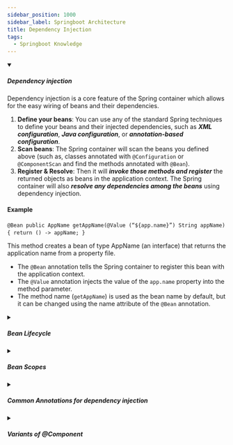 ```yaml
---
sidebar_position: 1000
sidebar_label: Springboot Architecture
title: Dependency Injection
tags:
  - Springboot Knowledge
---
```


<!-- https://brandfolder.com/workbench/extract-text-from-image -->
<!-- ![for root](/img/interviews/angular/forroot.png) -->

<details open>
<summary><h5>Dependency injection</h5></summary>
Dependency injection is a core feature of the Spring container which allows for the easy wiring of beans and their dependencies.

1. **Define your beans**: You can use any of the standard Spring techniques to define your beans and their injected dependencies, such as ***XML configuration***, ***Java configuration***, or ***annotation-based configuration***.
2. **Scan beans**: The Spring container will scan the beans you defined above (such as, classes annotated with `@Configuration` or `@ComponentScan` and find the methods annotated with `@Bean`).
3. **Register & Resolve**: Then it will ***invoke those methods and register*** the returned objects as beans in the application context. The Spring container will also ***resolve any dependencies among the beans*** using dependency injection.

#### Example

`@Bean public AppName getAppName(@Value (“${app.name}”) String appName) { return () -> appName; }`

This method creates a bean of type AppName (an interface) that returns the application name from a property file. 
- The `@Bean` annotation tells the Spring container to register this bean with the application context.
- The `@Value` annotation injects the value of the `app.name` property into the method parameter. 
- The method name (`getAppName`) is used as the bean name by default, but it can be changed using the name attribute of the `@Bean` annotation.

</details>

<details>
<summary><h5>Bean Lifecycle</h5></summary>

![Bean Lifecycle](/img/interviews/java/bean-lifecycle.jpg)

The bean life cycle in Spring Boot is the same as the bean life cycle in Spring Framework. It refers to ***the process of creating, initializing, using, and destroying a bean in the application context***. The Spring container is responsible for managing the life cycle of beans and invoking callback methods at different stages.

The bean life cycle consists of the following steps:

- **Instantiation**: The ***container creates an instance of the bean class*** based on the bean definition (either XML or annotation-based).
- **Dependency injection**: The container ***injects the dependencies of the bean*** (such as other beans, values, or references) through constructor, setter, or field injection.
- **Initialization**: The container ***performs any initialization work on the bean***, such as invoking custom init methods, applying bean post-processors, or setting default properties.
- **Usage**: The bean is ***ready to be used by other components*** or clients that request it from the container.
- **Destruction**: The container ***performs any destruction work on the bean***, such as invoking custom destroy methods, applying bean post-processors, or releasing resources.

There are different ways to **customize the bean life cycle** and provide custom logic for initialization and destruction phases. Some of the common ways are:

- **Implementing InitializingBean and DisposableBean interfaces**: These interfaces define `afterPropertiesSet()` and `destroy()` methods that are invoked by the container after dependency injection and before destruction respectively.
- **Using `@PostConstruct` and `@PreDestroy` annotations**: These annotations mark methods that are executed by the container after dependency injection and before destruction respectively. They are part of the JSR-250 specification and require a common annotation bean post-processor to be enabled.
- **Using init-method and destroy-method attributes**: These attributes specify custom methods that are invoked by the container after dependency injection and before destruction respectively. They can be used in XML or annotation-based configuration.
- **Using `@Bean` annotation attributes**: These attributes specify custom methods that are invoked by the container after dependency injection and before destruction respectively. They can be used in Java-based configuration with `@Bean` annotation.

Here is an example of using @PostConstruct and @PreDestroy annotations to customize the bean life cycle:

```java
// A singleton bean
@Component
public class MyBean {

  // Injecting a dependency
  @Autowired
  private AnotherBean anotherBean;

  // A method annotated with @PostConstruct
  @PostConstruct
  public void init() {
    System.out.println("MyBean is initialized");
    // Perform some initialization logic here
  }

  // A method annotated with @PreDestroy
  @PreDestroy
  public void destroy() {
    System.out.println("MyBean is destroyed");
    // Perform some destruction logic here
  }

  // Some other methods that use anotherBean
}
```
</details>

<details>
<summary><h5>Bean Scopes</h5></summary>

Bean scopes in Spring Boot are the same as bean scopes in Spring Framework. They define the life cycle and visibility of a bean in the application context. The ***default bean scope is singleton***, which means that only one instance of a bean is created and shared by all components that need it. Other bean scopes are `prototype`, `request`, `session`, `application`, and `websocket`, which have different behaviors depending on the context and use case.

Here are some brief explanations and examples of each bean scope:

- **Singleton**: This is the default scope for any bean defined in Spring. It means that ***only one instance of the bean is created per container and cached for later use***. Any request for that bean will return the same instance. For example, to define a singleton bean using Java configuration, you can write:

```java
@Configuration
public class AppConfiguration {

  @Bean // @Scope("singleton") is optional as it is the default scope
  public class BeanClass {
    System.out.println("A new BeanClass instance created");
    return new BeanClass();
  }
}
```

- **Prototype**: This scope means that ***a new instance of the bean is created every time it is requested from the container***. The container does not manage the life cycle of prototype beans, so it is up to the client code to dispose of them when they are no longer needed. For example, to define a prototype bean using Java configuration, you can write:

```java
@Configuration
public class AppConfiguration {

  @Bean 
  @Scope("prototype")
  public class BeanClass {
    System.out.println("A new BeanClass instance created");
    return new BeanClass();
  }
}
```

- **Request**: This scope means that ***a new instance of the bean is created for each HTTP request and shared by all components within that request***. This scope is only valid in a web-aware application context. For example, to define a request-scoped bean using Java configuration, you can write:

```java
@Configuration
public class AppConfiguration {

  @Bean 
  // If the target bean has at least one interface, we can use ScopedProxyMode.INTERFACES insteads  
  @Scope(value = "request", proxyMode = ScopedProxyMode.TARGET_CLASS)
  public class BeanClass {
    System.out.println("A new BeanClass instance created");
    return new BeanClass();
  }
}
```

Note that you also need to use `proxyMode` attribute to create a proxy object that delegates to the actual bean instance.

```java
// A singleton bean
@Component
public class SingletonBean {
  // Whenever the singleton bean calls a method on the proxy, the proxy will delegate to the actual request-scoped bean instance that is associated with the current HTTP request.
  @Autowired
  private RequestBean requestBean;

  // some methods that use requestBean
}
```

- **Session**: This scope means that ***a new instance of the bean is created for each HTTP session and shared by all components within that session***. This scope is only valid in a web-aware application context. For example, to define a session-scoped bean using Java configuration, you can write:

```java
@Configuration
public class AppConfiguration {

  @Bean 
  @Scope(value = "session", proxyMode = ScopedProxyMode.TARGET_CLASS)
  public class BeanClass {
    System.out.println("A new BeanClass instance created");
    return new BeanClass();
  }
}
```

Note that you also need to use proxyMode attribute to create a proxy object that delegates to the actual bean instance.

- **Application**: This scope means that ***a new instance of the bean is created for each `ServletContext` and shared by all components within that context***. This scope is only valid in a web-aware application context. For example, to define an application-scoped bean using Java configuration, you can write:

```java
@Configuration
public class AppConfiguration {

  @Bean 
  @Scope(value = "application", proxyMode = ScopedProxyMode.TARGET_CLASS)
  public class BeanClass {
    System.out.println("A new BeanClass instance created");
    return new BeanClass();
  }
}
```

Note that you also need to use proxyMode attribute to create a proxy object that delegates to the actual bean instance.

- **WebSocket**: This scope means that ***a new instance of the bean is created for each WebSocket and shared by all components within that WebSocket***. This scope is only valid in a web-aware application context. For example, to define a WebSocket-scoped bean using Java configuration, you can write:

```java
@Configuration
public class AppConfiguration {

  @Bean 
  @Scope(value = "websocket", proxyMode = ScopedProxyMode.TARGET_CLASS)
  public class BeanClass {
    System.out.println("A new BeanClass instance created");
    return new BeanClass();
  }
}
```

</details>

<details>
<summary><h5>Common Annotations for dependency injection</h5></summary>

#### Some of the common annotations that you can use for dependency injection in Spring Boot are:

1. `@Bean` - The `@Bean` annotation is a method-level annotation that is used to ***manually declare a bean for the Spring container***. It can be used in conjunction with `@Configuration` to create beans in a configuration class. For example:

```java
// Define a configuration class and use @Bean
@Configuration
public class Config {
    // We use @Bean on barFormatter() method to manually create and configure a BarFormatter bean
    @Bean
    public BarFormatter barFormatter() {
        BarFormatter barFormatter = new BarFormatter();
        barFormatter.setPrefix("bar");
        return barFormatter;
    }
}

```
2. `@Component` - The `@Component` annotation is used to signal that a Java class is a Spring component. Components are objects that ***Spring manages in its container and can be used across the application***. The `@Component` annotation is a ***class-level annotation that marks a class as a Spring bean***. For example:

```java
// Define an interface
public interface Formatter {
    String format();
}

// We use @Component on FooFormatter to let Spring create a bean for it automatically
@Component
public class FooFormatter implements Formatter {
    public String format() {
        return "foo";
    }
}

```
3. `@ComponentScan` - The `@ComponentScan` annotation is used to specify the base package(s) of an application in which the ***Spring container should look for Spring components and configurations to manage***. For example:

```java
// a configuration class that uses @ComponentScan to scan the com.example package and its sub-packages for annotated classes.
@SpringBootApplication
@ComponentScan("com.example")
public class MyApp {
    // class implementation
}
```

Inside com.example package or its sub-packages

```java
// Define a class that we want to make into a bean and use @Component
@Component
public class FooService {
    // ...
}
```
and use it somewhere

```java
// Define another class that wants to use FooService
@Component
public class BazService {
    // Use @Autowired to inject FooService
    @Autowired
    private FooService fooService;

    // ...
}

```
4. `@Autowired` - The `@Autowired` annotation is used to signal that a variable, method, or constructor should be automatically wired up by Spring. Spring ***automatically injects a dependency into a component*** when `@Autowired` is used. For example:

```java
@Component
public class MyComponent {

    private MyDependency myDependency;
    
    @Autowired
    public MyComponent(MyDependency myDependency) {
        this.myDependency = myDependency;
    }
    
    // rest of class implementation
}

```
5. `@Qualifier` - The `@Qualifier` annotation is used to resolve ambiguity ***when there are multiple beans of the same type*** (For example, if you have two beans that implement the same interface). The annotation is used in conjunction with `@Autowired`. For example:

```java
// Define an interface
public interface Formatter {
    String format();
}

// Define two beans that implement the interface
@Component("fooFormatter")
public class FooFormatter implements Formatter {
    public String format() {
        return "foo";
    }
}

@Component("barFormatter")
public class BarFormatter implements Formatter {
    public String format() {
        return "bar";
    }
}

// Autowire a bean with @Qualifier
@Component
public class FooService {
    @Autowired
    @Qualifier("fooFormatter")
    private Formatter formatter;
}

```
6. `@Primary` - The `@Primary` annotation is used to signal that ***a bean should be preferred over other beans of the same type***. When multiple beans satisfy a dependency injection in a component, the one marked `@Primary` is chosen. For example:

```java
// Define an interface
public interface Formatter {
    String format();
}

// Define two beans that implement the interface
@Component
@Primary
public class FooFormatter implements Formatter {
    public String format() {
        return "foo";
    }
}

@Component
public class BarFormatter implements Formatter {
    public String format() {
        return "bar";
    }
}

// Autowire a bean without @Qualifier
@Component
public class FooService {
    @Autowired
    private Formatter formatter;
}
```
7. `@Value` - The `@Value` annotation is used to ***provide a value to a variable inside a Spring Component***. It can be used for properties or constructor arguments. For example:

```java
@Component
public class MyComponent {
   
   @Value("Hello, World!")
   private String message;
   
   // rest of class implementation
}

```

</details>

<details>
<summary><h5>Variants of @Component </h5></summary>

- `@Repository`: This annotation is used on classes that ***access data from a persistent storage***, such as a database or a file system. It indicates that the class is a Data Access Object (DAO) and enables exception translation from data access technologies to Spring's DataAccessException hierarchy.
- `@Service`: This annotation is used on classes that ***provide business logic or service layer functionality***. It indicates that the class is a Service and may carry additional semantics in future releases of Spring.
- `@Controller`: This annotation is used on classes that ***handle web requests and responses***. It indicates that the class is a Controller and enables web-related features such as request mapping, validation, data binding, etc.

These variants of `@Component` are meta-annotated with `@Component`, which means they ***inherit its functionality of marking a class as a Spring bean and making it eligible for component scanning and dependency injection***.


Here are some examples of using variants of @Component in Java Spring Boot:

```java
// Define a class that accesses data from a database and use @Repository
@Repository
public class BookDao {
    // ...
}

// Define a class that provides book-related service and use @Service
@Service
public class BookService {
    // Inject BookDao with @Autowired
    @Autowired
    private BookDao bookDao;

    // ...
}

// Define a class that handles web requests for books and use @Controller
@Controller
@RequestMapping("/books")
public class BookController {
    // Inject BookService with @Autowired
    @Autowired
    private BookService bookService;

    // ...
}
```

</details>
